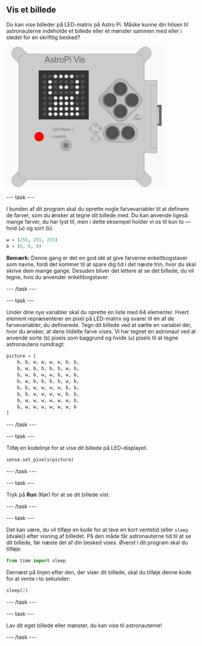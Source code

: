 ## Vis et billede

Du kan vise billeder på LED-matrix på Astro Pi. Måske kunne din hilsen til astronauterne indeholde et billede eller et mønster sammen med eller i stedet for en skriftlig besked?

![Astronaut](images/astronaut-pic.png)

\--- task \---

I bunden af dit program skal du oprette nogle farvevariabler til at definere de farver, som du ønsker at tegne dit billede med. Du kan anvende ligeså mange farver, du har lyst til, men i dette eksempel holder vi os til kun to — hvid (`w`) og sort (`b`).

```python
w = (255, 255, 255)
b = (0, 0, 0)
```

**Bemærk:** Denne gang er det en god idé at give farverne enkeltbogstaver som navne, fordi det kommer til at spare dig tid i det næste trin, hvor du skal skrive dem mange gange. Desuden bliver det lettere at se det billede, du vil tegne, hvis du anvender enkeltbogstaver.

\--- /task \---

\--- task \---

Under dine nye variabler skal du oprette en liste med 64 elementer. Hvert element repræsenterer en pixel på LED-matrix og svarer til én af de farvevariabler, du definerede. Tegn dit billede ved at sætte en variabel dér, hvor du ønsker, at dens tildelte farve vises. Vi har tegnet en astronaut ved at anvende sorte (`b`) pixels som baggrund og hvide (`w`) pixels til at tegne astronautens rumdragt:

```python
picture = [
    b, b, w, w, w, w, b, b,
    b, w, b, b, b, b, w, b,
    b, w, b, w, w, b, w, b,
    b, w, b, b, b, b, w, b,
    b, b, w, w, w, w, b, b,
    b, b, w, w, w, w, b, b,
    b, w, w, w, w, w, w, b,
    b, w, w, w, w, w, w, b
]
```

\--- /task \---

\--- task \---

Tilføj en kodelinje for at vise dit billede på LED-displayet.

```python
sense.set_pixels(picture)
```

\--- /task \---

\--- task \---

Tryk på **Run** (Kør) for at se dit billede vist.

\--- /task \---

\--- task \---

Det kan være, du vil tilføje en kode for at lave en kort ventetid (eller `sleep` (dvale)) efter visning af billedet. På den måde får astronauterne tid til at se dit billede, før næste del af din besked vises. Øverst i dit program skal du tilføje:

```python
from time import sleep
```

Dernæst på linjen efter den, der viser dit billede, skal du tilføje denne kode for at vente i to sekunder:

```python
sleep(2)
```

\--- /task \---

\--- task \---

Lav dit eget billede eller mønster, du kan vise til astronauterne!

\--- /task \---